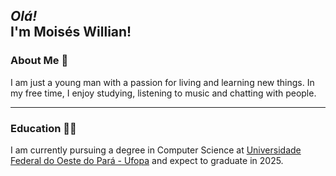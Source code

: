 ## _Olá!_ <br> I'm Moisés Willian!

### About Me :man:

I am just a young man with a passion for living and learning new things. In my free time, I enjoy studying, listening to music and chatting with people.

---

### Education :technologist:

I am currently pursuing a degree in Computer Science at [Universidade Federal do Oeste do Pará - Ufopa](http://www.ufopa.edu.br/ufopa/) and expect to graduate in 2025.
